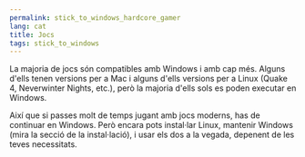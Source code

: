 ```yaml
---
permalink: stick_to_windows_hardcore_gamer
lang: cat
title: Jocs
tags: stick_to_windows
---
```


La majoria de jocs són compatibles amb Windows i amb cap més. Alguns d'ells tenen versions per a Mac i alguns d'ells versions per a Linux (Quake 4, Neverwinter Nights, etc.), però la majoria d'ells sols es poden executar en Windows.

Així que si passes molt de temps jugant amb jocs moderns, has de continuar en Windows. Però encara pots instal·lar Linux, mantenir Windows (mira la secció de la instal·lació), i usar els dos a la vegada, depenent de les teves necessitats.

